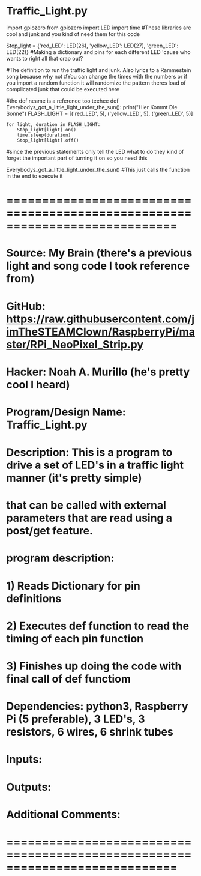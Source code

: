 # Traffic_Light.py
import gpiozero
from gpiozero import LED
import time
#These libraries are cool and junk and you kind of need them for this code

Stop_light = {'red_LED': LED(26), 'yellow_LED': LED(27), 'green_LED': LED(22)}
#Making a dictionary and pins for each different LED 'cause who wants to right all that crap out?

#The definition to run the traffic light and junk. Also lyrics to a Rammestein song because why not 
#You can change the times with the numbers or if you import a random function it will randomize the pattern theres load of complicated junk that could be executed here

#the def neame is a reference too teehee
def Everybodys_got_a_little_light_under_the_sun():
    print("Hier Kommt Die Sonne")
    FLASH_LIGHT = [('red_LED', 5), ('yellow_LED', 5), ('green_LED', 5)]
    
    for light, duration in FLASH_LIGHT:
        Stop_light[light].on()
        time.sleep(duration)
        Stop_light[light].off()
#since the previous statements only tell the LED what to do they kind of forget the important part of turning it on so you need this

Everybodys_got_a_little_light_under_the_sun()
#This just calls the function in the end to execute it

# ============================================================================
# Source: My Brain (there's a previous light and song code I took reference from)
# GitHub: https://raw.githubusercontent.com/jimTheSTEAMClown/RaspberryPi/master/RPi_NeoPixel_Strip.py
# Hacker: Noah A. Murillo (he's pretty cool I heard)
# Program/Design Name: Traffic_Light.py
# Description:    This is a program to drive a set of LED's in a traffic light manner (it's pretty simple)
# that can be called with external parameters that are read using a post/get feature.
# program description:
# 1) Reads Dictionary for pin definitions
# 2) Executes def function to read the timing of each pin function
# 3) Finishes up doing the code with final call of def functiom
# Dependencies:   python3, Raspberry Pi (5 preferable), 3 LED's, 3 resistors, 6 wires, 6 shrink tubes
#   Inputs: <list any expected user input here>
#   Outputs: <list any expected program output here>
# Additional Comments: 
# 
# ============================================================================
